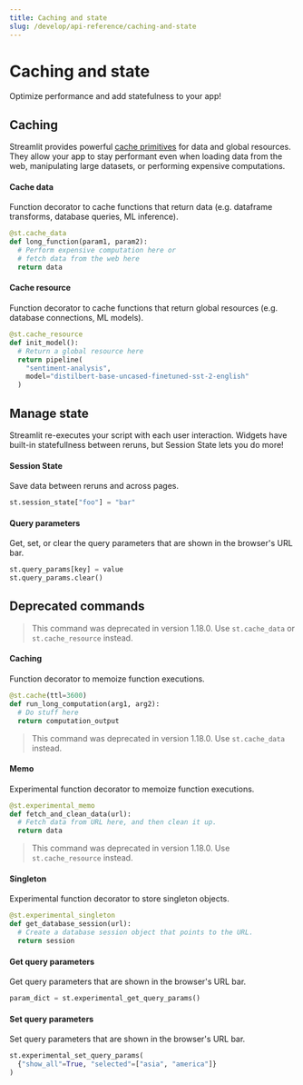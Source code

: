 ```yaml
---
title: Caching and state
slug: /develop/api-reference/caching-and-state
---
```


# Caching and state

Optimize performance and add statefulness to your app!

## Caching

Streamlit provides powerful [cache primitives](/develop/concepts/architecture/caching) for data and global resources. They allow your app to stay performant even when loading data from the web, manipulating large datasets, or performing expensive computations.

<TileContainer>

<RefCard href="/develop/api-reference/caching-and-state/st.cache_data" size="half">

<h4>Cache data</h4>

Function decorator to cache functions that return data (e.g. dataframe transforms, database queries, ML inference).

```python
@st.cache_data
def long_function(param1, param2):
  # Perform expensive computation here or
  # fetch data from the web here
  return data
```

</RefCard>

<RefCard href="/develop/api-reference/caching-and-state/st.cache_resource" size="half">

<h4>Cache resource</h4>

Function decorator to cache functions that return global resources (e.g. database connections, ML models).

```python
@st.cache_resource
def init_model():
  # Return a global resource here
  return pipeline(
    "sentiment-analysis",
    model="distilbert-base-uncased-finetuned-sst-2-english"
  )
```

</RefCard>

</TileContainer>

## Manage state

Streamlit re-executes your script with each user interaction. Widgets have built-in statefullness between reruns, but Session State lets you do more!

<TileContainer>
<RefCard href="/develop/api-reference/caching-and-state/st.session_state" size="half" >

<h4>Session State</h4>

Save data between reruns and across pages.

```python
st.session_state["foo"] = "bar"
```

</RefCard>
<RefCard href="/develop/api-reference/caching-and-state/st.query_params" size="half">

<h4>Query parameters</h4>

Get, set, or clear the query parameters that are shown in the browser's URL bar.

```python
st.query_params[key] = value
st.query_params.clear()
```

</RefCard>

</TileContainer>

## Deprecated commands

<TileContainer>

<RefCard href="/develop/api-reference/caching-and-state/st.cache" deprecated={true}>

> This command was deprecated in version 1.18.0. Use `st.cache_data` or `st.cache_resource` instead.

<h4>Caching</h4>

Function decorator to memoize function executions.

```python
@st.cache(ttl=3600)
def run_long_computation(arg1, arg2):
  # Do stuff here
  return computation_output
```

</RefCard>

<RefCard href="/develop/api-reference/caching-and-state/st.experimental_memo" deprecated={true}>

> This command was deprecated in version 1.18.0. Use `st.cache_data` instead.

<h4>Memo</h4>

Experimental function decorator to memoize function executions.

```python
@st.experimental_memo
def fetch_and_clean_data(url):
  # Fetch data from URL here, and then clean it up.
  return data
```

</RefCard>

<RefCard href="/develop/api-reference/caching-and-state/st.experimental_singleton" deprecated={true}>

> This command was deprecated in version 1.18.0. Use `st.cache_resource` instead.

<h4>Singleton</h4>

Experimental function decorator to store singleton objects.

```python
@st.experimental_singleton
def get_database_session(url):
  # Create a database session object that points to the URL.
  return session
```

</RefCard>
<RefCard href="/develop/api-reference/caching-and-state/st.experimental_get_query_params" size="half" deprecated={true}>

<h4>Get query parameters</h4>

Get query parameters that are shown in the browser's URL bar.

```python
param_dict = st.experimental_get_query_params()
```

</RefCard>
<RefCard href="/develop/api-reference/caching-and-state/st.experimental_set_query_params" size="half" deprecated={true}>

<h4>Set query parameters</h4>

Set query parameters that are shown in the browser's URL bar.

```python
st.experimental_set_query_params(
  {"show_all"=True, "selected"=["asia", "america"]}
)
```

</RefCard>
</TileContainer>
